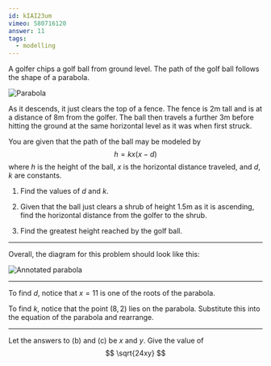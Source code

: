 ```yaml
---
id: kIAI23um
vimeo: 580716120
answer: 11
tags:
  - modelling
---
```


A golfer chips a golf ball from ground level. The path of the golf ball follows the shape of a parabola.

![Parabola](/img/learn/quad-9.svg)

As it descends, it just clears the top of a fence. The fence is $2\text{m}$ tall and is at a distance of $8\text{m}$ from the golfer. The ball then travels a further $3\text{m}$ before hitting the ground at the same horizontal level as it was when first struck.

You are given that the path of the ball may be modeled by
$$
h = kx(x-d)
$$
where $h$ is the height of the ball, $x$ is the horizontal distance traveled, and $d,k$ are constants.

 1. Find the values of $d$ and $k$.

 1. Given that the ball just clears a shrub of height $1.5\text{m}$ as it is ascending, find the horizontal distance from the golfer to the shrub.

 1. Find the greatest height reached by the golf ball.

---

Overall, the diagram for this problem should look like this:

![Annotated parabola](/img/learn/quad-10.svg)

---

To find $d$, notice that $x=11$ is one of the roots of the parabola.

To find $k$, notice that the point $(8,2)$ lies on the parabola. Substitute this into the equation of the parabola and rearrange.

---

Let the answers to (b) and (c) be $x$ and $y$. Give the value of
$$
\sqrt{24xy}
$$
